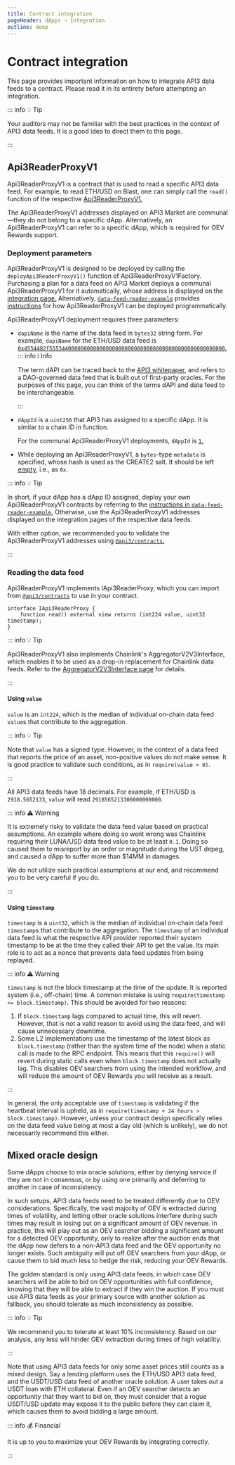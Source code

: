 ```yaml
---
title: Contract integration
pageHeader: dApps → Integration
outline: deep
---
```


<PageHeader/>

# Contract integration

This page provides important information on how to integrate API3 data feeds to a contract.
Please read it in its entirety before attempting an integration.

::: info 💡 Tip

Your auditors may not be familiar with the best practices in the context of API3 data feeds.
It is a good idea to direct them to this page.

:::

## Api3ReaderProxyV1

Api3ReaderProxyV1 is a contract that is used to read a specific API3 data feed.
For example, to read ETH/USD on Blast, one can simply call the `read()` function of the respective [Api3ReaderProxyV1.](https://blastscan.io/address/0x5b0cf2b36a65a6BB085D501B971e4c102B9Cd473#readProxyContract#F17)

The Api3ReaderProxyV1 addresses displayed on API3 Market are communal—they do not belong to a specific dApp.
Alternatively, an Api3ReaderProxyV1 can refer to a specific dApp, which is required for OEV Rewards support.

### Deployment parameters

Api3ReaderProxyV1 is designed to be deployed by calling the `deployApi3ReaderProxyV1()` function of Api3ReaderProxyV1Factory.
Purchasing a plan for a data feed on API3 Market deploys a communal Api3ReaderProxyV1 for it automatically, whose address is displayed on the [integration page.](https://market.api3.org/blast/eth-usd/integrate)
Alternatively, [`data-feed-reader-example`](https://github.com/api3dao/data-feed-reader-example) provides [instructions](https://github.com/api3dao/data-feed-reader-example/blob/main/scripts/README.md#deploying-proxy-contracts-programmatically) for how Api3ReaderProxyV1 can be deployed programmatically.

Api3ReaderProxyV1 deployment requires three parameters:

- `dapiName` is the name of the data feed in `bytes32` string form.
  For example, `dapiName` for the ETH/USD data feed is [`0x4554482f55534400000000000000000000000000000000000000000000000000`.](https://blastscan.io/address/0x5b0cf2b36a65a6BB085D501B971e4c102B9Cd473#readProxyContract#F4)
  ::: info ℹ️ Info

  The term dAPI can be traced back to the [API3 whitepaper](https://github.com/api3dao/api3-whitepaper/blob/master/api3-whitepaper.pdf), and refers to a DAO-governed data feed that is built out of first-party oracles.
  For the purposes of this page, you can think of the terms dAPI and data feed to be interchangeable.

  :::

- `dAppId` is a `uint256` that API3 has assigned to a specific dApp.
  It is similar to a chain ID in function.

  For the communal Api3ReaderProxyV1 deployments, `dAppId` is [`1`.](https://blastscan.io/address/0x5b0cf2b36a65a6BB085D501B971e4c102B9Cd473#readProxyContract#F5)

- While deploying an Api3ReaderProxyV1, a `bytes`-type `metadata` is specified, whose hash is used as the CREATE2 salt.
  It should be left [empty](https://blastscan.io/tx/0x0e98bc849985df6d5489396d66b766019c547fedfe3c3fb881276d7fb76ef26e#eventlog#17), i.e., as `0x`.

::: info 💡 Tip

In short, if your dApp has a dApp ID assigned, deploy your own Api3ReaderProxyV1 contracts by referring to the [instructions in `data-feed-reader-example`.](https://github.com/api3dao/data-feed-reader-example/blob/main/scripts/README.md#deploying-proxy-contracts-programmatically)
Otherwise, use the Api3ReaderProxyV1 addresses displayed on the integration pages of the respective data feeds.

With either option, we recommended you to validate the Api3ReaderProxyV1 addresses using [`@api3/contracts`.](/dapps/integration/api3-contracts.md)

:::

### Reading the data feed

Api3ReaderProxyV1 implements IApi3ReaderProxy, which you can import from [`@api3/contracts`](/dapps/integration/api3-contracts.md) to use in your contract.

```solidity
interface IApi3ReaderProxy {
    function read() external view returns (int224 value, uint32 timestamp);
}
```

::: info 💡 Tip

Api3ReaderProxyV1 also implements Chainlink's AggregatorV2V3Interface, which enables it to be used as a drop-in replacement for Chainlink data feeds.
Refer to the [AggregatorV2V3Interface page](/dapps/integration/aggregatorv2v3interface.md) for details.

:::

#### Using `value`

`value` is an `int224`, which is the median of individual on-chain data feed `value`s that contribute to the aggregation.

::: info 💡 Tip

Note that `value` has a signed type.
However, in the context of a data feed that reports the price of an asset, non-positive values do not make sense.
It is good practice to validate such conditions, as in `require(value > 0)`.

:::

All API3 data feeds have 18 decimals.
For example, if ETH/USD is `2918.5652133`, `value` will read `2918565213300000000000`.

::: info ⚠️ Warning

It is extremely risky to validate the data feed value based on practical assumptions.
An example where doing so went wrong was Chainlink requiring their LUNA/USD data feed value to be at least `0.1`.
Doing so caused them to misreport by an order or magnitude during the UST depeg, and caused a dApp to suffer more than $14MM in damages.

We do not utilize such practical assumptions at our end, and recommend you to be very careful if you do.

:::

#### Using `timestamp`

`timestamp` is a `uint32`, which is the median of individual on-chain data feed `timestamp`s that contribute to the aggregation.
The `timestamp` of an individual data feed is what the respective API provider reported their system timestamp to be at the time they called their API to get the value.
Its main role is to act as a nonce that prevents data feed updates from being replayed.

::: info ⚠️ Warning

`timestamp` is not the block timestamp at the time of the update.
It is reported system (i.e., off-chain) time.
A common mistake is using `require(timestamp <= block.timestamp)`.
This should be avoided for two reasons:

1. If `block.timestamp` lags compared to actual time, this will revert.
   However, that is not a valid reason to avoid using the data feed, and will cause unnecessary downtime.
2. Some L2 implementations use the timestamp of the latest block as `block.timestamp` (rather than the system time of the node) when a static call is made to the RPC endpoint.
   This means that this `require()` will revert during static calls even when `block.timestamp` does not actually lag.
   This disables OEV searchers from using the intended workflow, and will reduce the amount of OEV Rewards you will receive as a result.

:::

In general, the only acceptable use of `timestamp` is validating if the heartbeat interval is upheld, as in `require(timestamp + 24 hours > block.timestamp)`.
However, unless your contract design specifically relies on the data feed value being at most a day old (which is unlikely), we do not necessarily recommend this either.

## Mixed oracle design

Some dApps choose to mix oracle solutions, either by denying service if they are not in consensus, or by using one primarily and deferring to another in case of inconsistency.

In such setups, API3 data feeds need to be treated differently due to OEV considerations.
Specifically, the vast majority of OEV is extracted during times of volatility, and letting other oracle solutions interfere during such times may result in losing out on a significant amount of OEV revenue.
In practice, this will play out as an OEV searcher bidding a significant amount for a detected OEV opportunity, only to realize after the auction ends that the dApp now defers to a non-API3 data feed and the OEV opportunity no longer exists.
Such ambiguity will put off OEV searchers from your dApp, or cause them to bid much less to hedge the risk, reducing your OEV Rewards.

The golden standard is only using API3 data feeds, in which case OEV searchers will be able to bid on OEV opportunities with full confidence, knowing that they will be able to extract if they win the auction.
If you must use API3 data feeds as your primary source with another solution as fallback, you should tolerate as much inconsistency as possible.

::: info 💡 Tip

We recommend you to tolerate at least 10% inconsistency.
Based on our analysis, any less will hinder OEV extraction during times of high volatility.

:::

Note that using API3 data feeds for only some asset prices still counts as a mixed design.
Say a lending platform uses the ETH/USD API3 data feed, and the USDT/USD data feed of another oracle solution.
A user takes out a USDT loan with ETH collateral.
Even if an OEV searcher detects an opportunity that they want to bid on, they must consider that a rogue USDT/USD update may expose it to the public before they can claim it, which causes them to avoid bidding a large amount.

::: info 💰 Financial

It is up to you to maximize your OEV Rewards by integrating correctly.

:::

